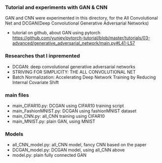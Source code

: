 ### Tutorial and experiments with GAN & CNN

GAN and CNN were experimented in this directory, for the All Convolutional Net and DCGAN(Deep Convolutional Generative Adversarial Networks)

- tutorial on github, about GAN using pytorch
 https://github.com/yunjey/pytorch-tutorial/blob/master/tutorials/03-advanced/generative_adversarial_network/main.py#L41-L57

### Researches that I inpremented
- DCGAN: deep convolutional generative
adversarial networks
- STRIVING FOR SIMPLICITY: THE ALL CONVOLUTIONAL NET
- Batch Normalization: Accelerating Deep Network Training by Reducing Internal Covariate Shift

### main files
- main_CIFAR10.py: DCGAN using CIFAR10 training script
- main_FashionMNIST.py: DCGAN using fashionMNIST dataset
- main_CNN.py: all_CNN training using CIFAR10
- main_MNIST.py: plain GAN, using MNIST

### Models
- all_CNN_model.py: all_CNN model, fancy CNN based on the paper
- DCGAN_model.py: DCGAN model, using all_CNN above
- model.py: plain fully connected GAN
